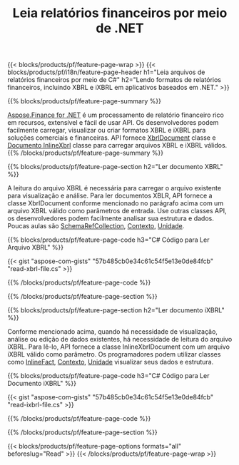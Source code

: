 ﻿---
title: Leia relatórios financeiros por meio de .NET
url: /pt/net/read/
description:  C# código para ler relatórios financeiros em arquivos XBRL e iXBRL por meio da biblioteca .NET.
---
{{< blocks/products/pf/feature-page-wrap >}}
{{< blocks/products/pf/i18n/feature-page-header h1="Leia arquivos de relatórios financeiros por meio de C#" h2="Lendo formatos de relatórios financeiros, incluindo XBRL e iXBRL em aplicativos baseados em .NET." >}}

{{% blocks/products/pf/feature-page-summary %}}

[Aspose.Finance for .NET](https://products.aspose.com/finance/net/) é um processamento de relatório financeiro rico em recursos, extensível e fácil de usar API. Os desenvolvedores podem facilmente carregar, visualizar ou criar formatos XBRL e iXBRL para soluções comerciais e financeiras. API fornece [XbrlDocument](https://apireference.aspose.com/finance/net/aspose.finance.xbrl/xbrldocument) classe e  [Documento InlineXbrl](https://apireference.aspose.com/finance/net/aspose.finance.xbrl.inline/inlinexbrldocument) classe para carregar arquivos XBRL e iXBRL válidos.
{{% /blocks/products/pf/feature-page-summary %}}

{{% blocks/products/pf/feature-page-section h2="Ler documento XBRL" %}}

A leitura do arquivo XBRL é necessária para carregar o arquivo existente para visualização e análise. Para ler documentos XBLR, API fornece a classe XbrlDocument conforme mencionado no parágrafo acima com um arquivo XBRL válido como parâmetros de entrada. Use outras classes API, os desenvolvedores podem facilmente analisar sua estrutura e dados. Poucas aulas são [SchemaRefCollection](https://apireference.aspose.com/finance/net/aspose.finance.xbrl/schemarefcollection), [Contexto](https://apireference.aspose.com/finance/net/aspose.finance.xbrl/context), [Unidade](https://apireference.aspose.com/finance/net/aspose.finance.xbrl/unit).

{{% blocks/products/pf/feature-page-code h3="C# Código para Ler Arquivo XBRL" %}}

{{< gist "aspose-com-gists" "57b485cb0e34c61c54f5e13e0de84fcb" "read-xbrl-file.cs" >}} 

{{% /blocks/products/pf/feature-page-code %}}

{{% /blocks/products/pf/feature-page-section %}}

{{% blocks/products/pf/feature-page-section h2="Ler documento iXBRL" %}}

Conforme mencionado acima, quando há necessidade de visualização, análise ou edição de dados existentes, há necessidade de leitura do arquivo iXBRL. Para lê-lo, API fornece a classe InlineXbrlDocument com um arquivo iXBRL válido como parâmetro. Os programadores podem utilizar classes como [InlineFact](https://apireference.aspose.com/finance/net/aspose.finance.xbrl.inline/inlinefact), [Contexto](https://apireference.aspose.com/finance/net/aspose.finance.xbrl/context), [Unidade](https://apireference.aspose.com/finance/net/aspose.finance.xbrl/unit) visualizar seus dados e estrutura. 

{{% blocks/products/pf/feature-page-code h3="C# Código para Ler Documento iXBRL" %}}

{{< gist "aspose-com-gists" "57b485cb0e34c61c54f5e13e0de84fcb" "read-ixbrl-file.cs" >}}

{{% /blocks/products/pf/feature-page-code %}}

{{% /blocks/products/pf/feature-page-section %}}

{{< blocks/products/pf/feature-page-options formats="all" beforeslug="Read" >}}
{{< /blocks/products/pf/feature-page-wrap >}}